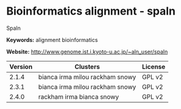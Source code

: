 # Bioinformatics alignment - spaln

Spaln

**Keywords:** alignment bioinformatics

**Website:** <http://www.genome.ist.i.kyoto-u.ac.jp/~aln_user/spaln>

| Version | Clusters | License |
| ------- | -------- | ------- |
| 2.1.4 | bianca irma milou rackham snowy | GPL v2 |
| 2.3.1 | bianca irma milou rackham snowy | GPL v2 |
| 2.4.0 | rackham irma bianca snowy | GPL v2 |
